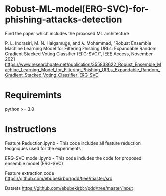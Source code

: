 # Robust-ML-model(ERG-SVC)-for-phishing-attacks-detection

Find the paper which includes the proposed ML architecture

P. L. Indrasiri, M. N. Halgamuge, and A. Mohammad, "Robust Ensemble Machine Learning Model for Filtering Phishing URLs: Expandable Random Gradient Stacked Voting Classifier (ERG-SVC)", IEEE Access, November 2021
https://www.researchgate.net/publication/355838622_Robust_Ensemble_Machine_Learning_Model_for_Filtering_Phishing_URLs_Expandable_Random_Gradient_Stacked_Voting_Classifier_ERG-SVC


# Requiremints

python >= 3.8

# Instructions

Feature Reduction.ipynb - 
This code includes all feature reduction tecgniques used for the experiments

ERG-SVC model.ipynb - 
This code includes the code for proposed ensemble model (ERG-SVC)



Feature extraction code
https://github.com/ebubekirbbr/pdd/tree/master/src

Datsets
https://github.com/ebubekirbbr/pdd/tree/master/input


